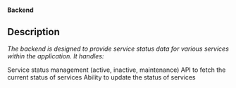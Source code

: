#### Backend
## Description
*The backend is designed to provide service status data for various services within the application. It handles:*

Service status management (active, inactive, maintenance)
API to fetch the current status of services
Ability to update the status of services
